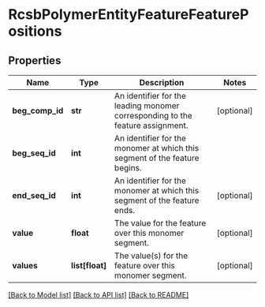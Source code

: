 # RcsbPolymerEntityFeatureFeaturePositions

## Properties
Name | Type | Description | Notes
------------ | ------------- | ------------- | -------------
**beg_comp_id** | **str** | An identifier for the leading monomer corresponding to the feature assignment. | [optional] 
**beg_seq_id** | **int** | An identifier for the monomer at which this segment of the feature begins. | 
**end_seq_id** | **int** | An identifier for the monomer at which this segment of the feature ends. | [optional] 
**value** | **float** | The value for the feature over this monomer segment. | [optional] 
**values** | **list[float]** | The value(s) for the feature over this monomer segment. | [optional] 

[[Back to Model list]](../README.md#documentation-for-models) [[Back to API list]](../README.md#documentation-for-api-endpoints) [[Back to README]](../README.md)

